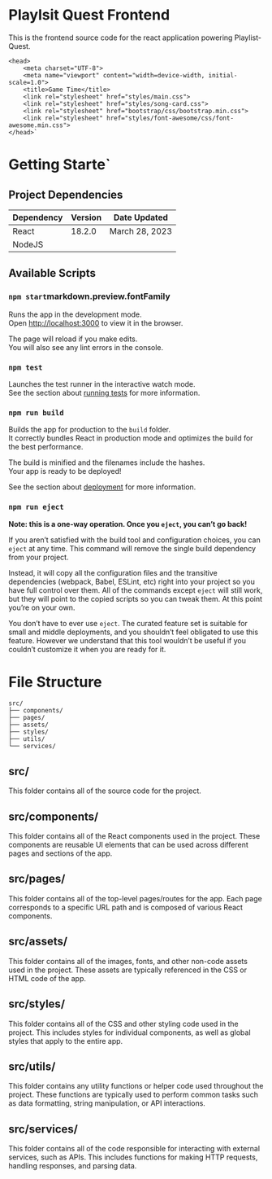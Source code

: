 # Playlsit Quest Frontend
This is the frontend source code for the react application powering Playlist-Quest.
```
<head>
    <meta charset="UTF-8">
    <meta name="viewport" content="width=device-width, initial-scale=1.0">
    <title>Game Time</title>
    <link rel="stylesheet" href="styles/main.css">
    <link rel="stylesheet" href="styles/song-card.css">
    <link rel="stylesheet" href="bootstrap/css/bootstrap.min.css">
    <link rel="stylesheet" href="styles/font-awesome/css/font-awesome.min.css">
</head>`
```

# Getting Starte`
## Project Dependencies
| Dependency | Version | Date Updated |
| -------- | -------- | -------- |
| React | 18.2.0 | March 28, 2023 |
| NodeJS | | |


## Available Scripts
### `npm start`markdown.preview.fontFamily
Runs the app in the development mode.\
Open [http://localhost:3000](http://localhost:3000) to view it in the browser.

The page will reload if you make edits.\
You will also see any lint errors in the console.

### `npm test`
Launches the test runner in the interactive watch mode.\
See the section about [running tests](https://facebook.github.io/create-react-app/docs/running-tests) for more information.

### `npm run build`
Builds the app for production to the `build` folder.\
It correctly bundles React in production mode and optimizes the build for the best performance.

The build is minified and the filenames include the hashes.\
Your app is ready to be deployed!

See the section about [deployment](https://facebook.github.io/create-react-app/docs/deployment) for more information.

### `npm run eject`
**Note: this is a one-way operation. Once you `eject`, you can’t go back!**

If you aren’t satisfied with the build tool and configuration choices, you can `eject` at any time. This command will remove the single build dependency from your project.

Instead, it will copy all the configuration files and the transitive dependencies (webpack, Babel, ESLint, etc) right into your project so you have full control over them. All of the commands except `eject` will still work, but they will point to the copied scripts so you can tweak them. At this point you’re on your own.

You don’t have to ever use `eject`. The curated feature set is suitable for small and middle deployments, and you shouldn’t feel obligated to use this feature. However we understand that this tool wouldn’t be useful if you couldn’t customize it when you are ready for it.

# File Structure
```
src/
├── components/
├── pages/
├── assets/
├── styles/
├── utils/
└── services/
```

## src/

This folder contains all of the source code for the project.

## src/components/

This folder contains all of the React components used in the project. These components are reusable UI elements that can be used across different pages and sections of the app.

## src/pages/

This folder contains all of the top-level pages/routes for the app. Each page corresponds to a specific URL path and is composed of various React components.

## src/assets/

This folder contains all of the images, fonts, and other non-code assets used in the project. These assets are typically referenced in the CSS or HTML code of the app.

## src/styles/

This folder contains all of the CSS and other styling code used in the project. This includes styles for individual components, as well as global styles that apply to the entire app.

## src/utils/

This folder contains any utility functions or helper code used throughout the project. These functions are typically used to perform common tasks such as data formatting, string manipulation, or API interactions.

## src/services/
This folder contains all of the code responsible for interacting with external services, such as APIs. This includes functions for making HTTP requests, handling responses, and parsing data.
